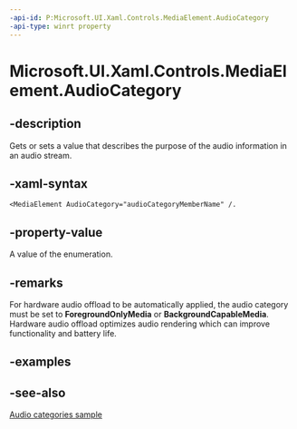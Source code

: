 ```yaml
---
-api-id: P:Microsoft.UI.Xaml.Controls.MediaElement.AudioCategory
-api-type: winrt property
---
```


<!-- Property syntax
public Windows.UI.Xaml.Media.AudioCategory AudioCategory { get;  set; }
-->

# Microsoft.UI.Xaml.Controls.MediaElement.AudioCategory

## -description

Gets or sets a value that describes the purpose of the audio information in an audio stream.

## -xaml-syntax

```xaml
<MediaElement AudioCategory="audioCategoryMemberName" /.
```

## -property-value

A value of the enumeration.

## -remarks

For hardware audio offload to be automatically applied, the audio category must be set to **ForegroundOnlyMedia** or **BackgroundCapableMedia**. Hardware audio offload optimizes audio rendering which can improve functionality and battery life.

## -examples

## -see-also

[Audio categories sample](https://github.com/Microsoft/Windows-universal-samples/tree/dev/Samples/AudioCategory)
